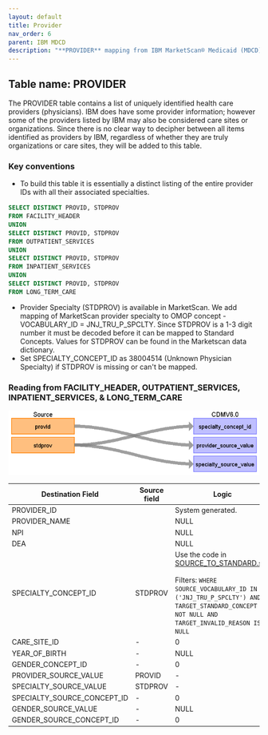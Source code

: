```yaml
---
layout: default
title: Provider
nav_order: 6
parent: IBM MDCD
description: "**PROVIDER** mapping from IBM MarketScan® Medicaid (MDCD) **FACILITY_HEADER**, **OUTPATIENT_SERVICES**, **INPATIENT_SERVICES**, and **LONG_TERM_CARE**."
---
```


## Table name: **PROVIDER**

The PROVIDER table contains a list of uniquely identified health care providers (physicians).  IBM does have some provider information; however some of the providers listed by IBM may also be considered care sites or organizations.  Since there is no clear way to decipher between all items identified as providers by IBM, regardless of whether they are truly organizations or care sites, they will be added to this table.

### Key conventions
* To build this table it is essentially a distinct listing of the entire provider IDs with all their associated specialties. 

```sql
SELECT DISTINCT PROVID, STDPROV
FROM FACILITY_HEADER
UNION
SELECT DISTINCT PROVID, STDPROV
FROM OUTPATIENT_SERVICES
UNION
SELECT DISTINCT PROVID, STDPROV
FROM INPATIENT_SERVICES
UNION
SELECT DISTINCT PROVID, STDPROV
FROM LONG_TERM_CARE
```

* Provider Specialty (STDPROV) is available in MarketScan. We add mapping of MarketScan provider specialty to OMOP concept - VOCABULARY_ID = JNJ_TRU_P_SPCLTY. Since STDPROV is a 1-3 digit number it must be decoded before it can be mapped to Standard Concepts. Values for STDPROV can be found in the Marketscan data dictionary.
* Set SPECIALTY_CONCEPT_ID as 38004514 (Unknown Physician Specialty) if STDPROV is missing or can't be mapped.

### Reading from **FACILITY_HEADER**, **OUTPATIENT_SERVICES**, **INPATIENT_SERVICES**, & **LONG_TERM_CARE**

![](images/image13.png)

| Destination Field | Source field | Logic | Comment field |
| --- | --- | --- | --- |
| PROVIDER_ID |  | System generated. |  |
| PROVIDER_NAME |  | NULL |  |
| NPI |  | NULL |  |
| DEA |  | NULL |  |
| SPECIALTY_CONCEPT_ID | STDPROV | Use the code in [SOURCE_TO_STANDARD.sql](https://github.com/OHDSI/ETL-LambdaBuilder/blob/master/docs/Standard%20Queries/SOURCE_TO_STANDARD.sql). <br><br>Filters: ```WHERE SOURCE_VOCABULARY_ID IN ('JNJ_TRU_P_SPCLTY') AND TARGET_STANDARD_CONCEPT IS NOT NULL AND TARGET_INVALID_REASON IS NULL``` | Set SPECIALTY_CONCEPT_ID as 38004514 (Unknown Physician Specialty) if STDPROV is missing or cannot be mapped.<br> |
| CARE_SITE_ID | - | 0 | - |
| YEAR_OF_BIRTH | - | NULL | - |
| GENDER_CONCEPT_ID | - | 0 | - |
| PROVIDER_SOURCE_VALUE | PROVID | - | - |
| SPECIALTY_SOURCE_VALUE | STDPROV | - | - |
| SPECIALTY_SOURCE_CONCEPT_ID | - | 0 | - |
| GENDER_SOURCE_VALUE | - | NULL | - |
| GENDER_SOURCE_CONCEPT_ID | - | 0 | - |